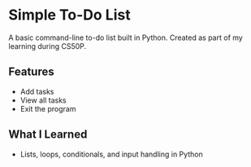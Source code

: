 # Simple To-Do List

A basic command-line to-do list built in Python. Created as part of my learning during CS50P.

## Features
- Add tasks
- View all tasks
- Exit the program

## What I Learned
- Lists, loops, conditionals, and input handling in Python
